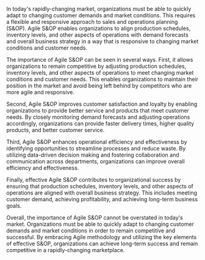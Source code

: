 
In today's rapidly-changing market, organizations must be able to quickly adapt to changing customer demands and market conditions. This requires a flexible and responsive approach to sales and operations planning (S&OP). Agile S&OP enables organizations to align production schedules, inventory levels, and other aspects of operations with demand forecasts and overall business strategy in a way that is responsive to changing market conditions and customer needs.

The importance of Agile S&OP can be seen in several ways. First, it allows organizations to remain competitive by adjusting production schedules, inventory levels, and other aspects of operations to meet changing market conditions and customer needs. This enables organizations to maintain their position in the market and avoid being left behind by competitors who are more agile and responsive.

Second, Agile S&OP improves customer satisfaction and loyalty by enabling organizations to provide better service and products that meet customer needs. By closely monitoring demand forecasts and adjusting operations accordingly, organizations can provide faster delivery times, higher quality products, and better customer service.

Third, Agile S&OP enhances operational efficiency and effectiveness by identifying opportunities to streamline processes and reduce waste. By utilizing data-driven decision making and fostering collaboration and communication across departments, organizations can improve overall efficiency and effectiveness.

Finally, effective Agile S&OP contributes to organizational success by ensuring that production schedules, inventory levels, and other aspects of operations are aligned with overall business strategy. This includes meeting customer demand, achieving profitability, and achieving long-term business goals.

Overall, the importance of Agile S&OP cannot be overstated in today's market. Organizations must be able to quickly adapt to changing customer demands and market conditions in order to remain competitive and successful. By embracing Agile methodology and utilizing the key elements of effective S&OP, organizations can achieve long-term success and remain competitive in a rapidly-changing marketplace.
